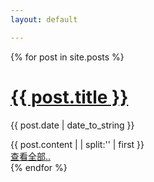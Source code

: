 ```yaml
---
layout: default

---
```


 


<!-- 遍历分页后的文章 -->
{% for post in site.posts %}
<h1><a href="{{ post.url }}">{{ post.title }}</a></h1>
<p class="author">
    <span class="date">{{ post.date | date_to_string }}</span>
</p>
<div class="content">
    {{ post.content  | | split:'<!--break-->' | first }}
    <br>
    <a href="{{ site.baseurl }}{{ post.url }}">查看全部..</a>
</div>
{% endfor %}
